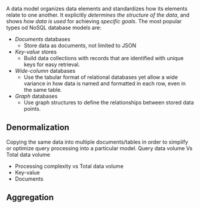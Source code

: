 A data model organizes data elements and standardizes how its elements relate to one another.
It explicitly *determines the structure of the data*, and shows *how data is used* for achieving *specific goals*.
The most popular types od NoSQL database models are:
- *Documents* databases
	- Store data as documents, not limited to JSON
- *Key-value* stores
	- Build data collections with records that are identified with unique keys for easy retrieval.
- *Wide-column* databases
	- Use the tabular format of relational databases yet allow a wide variance in how data is named and formatted in each row, even in the same table.
- *Graph* databases
	- Use graph structures to define the relationships between stored data points.
## Denormalization
Copying the same data into multiple documents/tables in order to simplify or optimize query processing into a particular model.
Query data volume Vs Total data volume
- Processing complexity vs Total data volume
- Key-value
- Documents
## Aggregation
